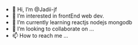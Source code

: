 - 👋 Hi, I’m @Jadii-jf
- 👀 I’m interested in frontEnd web dev.
- 🌱 I’m currently learning reactjs nodejs mongodb
- 💞️ I’m looking to collaborate on ...
- 📫 How to reach me ...

<!---
Jadii-jf/Jadii-jf is a ✨ special ✨ repository because its `README.md` (this file) appears on your GitHub profile.
You can click the Preview link to take a look at your changes.
--->
